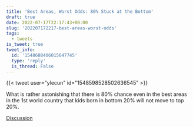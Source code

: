 ```yaml
---
title: 'Best Areas, Worst Odds: 80% Stuck at the Bottom'
draft: true
date: 2022-07-17T22:17:43+00:00
slug: '202207172217-best-areas-worst-odds'
tags:
  - tweets
is_tweet: true
tweet_info:
  id: '1548688406015647745'
  type: 'reply'
  is_thread: False
---
```




{{< tweet user="ylecun" id="1548598528502636545" >}}

What is rather astonishing that there is 80% chance even in the best areas in the 1st world country that kids born in bottom 20% will not move to top 20%.

[Discussion](https://x.com/sytelus/status/1548688406015647745)
